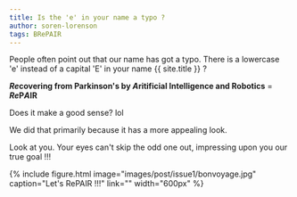 ```yaml
---
title: Is the 'e' in your name a typo ?
author: soren-lorenson
tags: BRePAIR
---
```


People often point out that our name has got a typo. There is a lowercase 'e' instead of a capital 'E' in your name {{ site.title }} ?

<strong><blue><em>Re</em></blue>covering from <blue>P</blue>arkinson's by <blueinvt><em>A</em></blueinvt>ritificial <blueinvt>I</blueinvt>ntelligence and <blue>R</blue>obotics</strong> = <strong><blue><em>Re</em>P</blue><blueinvt><em>A</em>I</blueinvt><blue>R</blue></strong>

Does it make a good sense? lol

We did that primarily because it has a more appealing look.

Look at you. Your eyes can't skip the odd one out, impressing upon you our true goal !!!

{%
  include figure.html
  image="images/post/issue1/bonvoyage.jpg"
  caption="Let's RePAIR !!!"
  link=""
  width="600px"
%}

